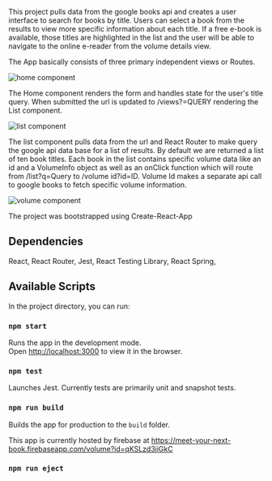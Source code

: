 This project pulls data from the google books api and creates a user interface to search for books by title. Users can select a book from the results to view more specific information about each title. If a free e-book is available, those titles are highlighted in the list and the user will be able to navigate to the online e-reader from the volume details view.

The App basically consists of three primary independent views or Routes.

![home component](https://github.com/MichaelAdamBerry/free_the_book/master/readMe-assets/home.png)

The Home component renders the form and handles state for the user's title query. When submitted the url is updated to /views?=QUERY rendering the List component.

![list component](https://github.com/MichaelAdamBerry/free_the_book/master/readMe-assets/list.png)

The list component pulls data from the url and React Router to make query the google api data base for a list of results. By default we are returned a list of ten book titles. Each book in the list contains specific volume data like an id and a VolumeInfo object as well as an onClick function which will route from /list?q=Query to /volume id?id=ID. Volume Id makes a separate api call to google books to fetch specific volume information.

![volume component](https://github.com/MichaelAdamBerry/free_the_book/master/readMe-assets/volume.png)

The project was bootstrapped using Create-React-App

## Dependencies

React, React Router, Jest, React Testing Library, React Spring,

## Available Scripts

In the project directory, you can run:

### `npm start`

Runs the app in the development mode.<br>
Open [http://localhost:3000](http://localhost:3000) to view it in the browser.

### `npm test`

Launches Jest. Currently tests are primarily unit and snapshot tests.

### `npm run build`

Builds the app for production to the `build` folder.<br>

This app is currently hosted by firebase at https://meet-your-next-book.firebaseapp.com/volume?id=qKSLzd3jiGkC

### `npm run eject`
